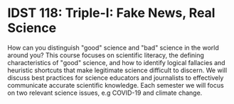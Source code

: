 # IDST 118: Triple-I: Fake News, Real Science

How can you distinguish "good" science and "bad" science in the world around you? This course focuses on scientific literacy, the defining characteristics of "good" science, and how to identify logical fallacies and heuristic shortcuts that make legitimate science difficult to discern. We will discuss best practices for science educators and journalists to effectively communicate accurate scientific knowledge. Each semester we will focus on two relevant science issues, e.g COVID-19 and climate change.